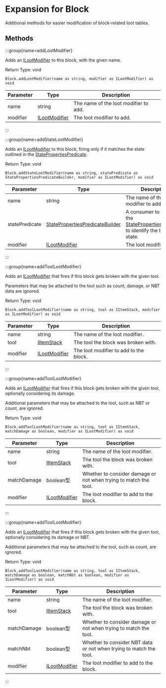 # Expansion for Block

Additional methods for easier modification of block-related loot tables.

## Methods

:::group{name=addLootModifier}

Adds an [ILootModifier](/vanilla/api/loot/modifier/ILootModifier) to this block, with the given name.

Return Type: void

```zenscript
Block.addLootModifier(name as string, modifier as ILootModifier) as void
```

| Parameter | Type                                                      | Description                           |
| --------- | --------------------------------------------------------- | ------------------------------------- |
| name      | string                                                    | The name of the loot modifier to add. |
| modifier  | [ILootModifier](/vanilla/api/loot/modifier/ILootModifier) | The loot modifier to add.             |


:::

:::group{name=addStateLootModifier}

Adds an [ILootModifier](/vanilla/api/loot/modifier/ILootModifier) to this block, firing only if it matches the state outlined in the [StatePropertiesPredicate](/vanilla/api/predicate/StatePropertiesPredicate).

Return Type: void

```zenscript
Block.addStateLootModifier(name as string, statePredicate as StatePropertiesPredicateBuilder, modifier as ILootModifier) as void
```

| Parameter      | Type                                                                                              | Description                                                                                                                           |
| -------------- | ------------------------------------------------------------------------------------------------- | ------------------------------------------------------------------------------------------------------------------------------------- |
| name           | string                                                                                            | The name of the loot modifier to add.                                                                                                 |
| statePredicate | [StatePropertiesPredicateBuilder](/vanilla/api/predicate/builder/StatePropertiesPredicateBuilder) | A consumer to configure the [StatePropertiesPredicate](/vanilla/api/predicate/StatePropertiesPredicate) to identify the target state. |
| modifier       | [ILootModifier](/vanilla/api/loot/modifier/ILootModifier)                                         | The loot modifier to add.                                                                                                             |


:::

:::group{name=addToolLootModifier}

Adds an [ILootModifier](/vanilla/api/loot/modifier/ILootModifier) that fires if this block gets broken with the given tool.

 Parameters that may be attached to the tool such as count, damage, or NBT data are ignored.

Return Type: void

```zenscript
Block.addToolLootModifier(name as string, tool as IItemStack, modifier as ILootModifier) as void
```

| Parameter | Type                                                      | Description                            |
| --------- | --------------------------------------------------------- | -------------------------------------- |
| name      | string                                                    | The name of the loot modifier.         |
| tool      | [IItemStack](/vanilla/api/item/IItemStack)                | The tool the block was broken with.    |
| modifier  | [ILootModifier](/vanilla/api/loot/modifier/ILootModifier) | The loot modifier to add to the block. |


:::

:::group{name=addToolLootModifier}

Adds an [ILootModifier](/vanilla/api/loot/modifier/ILootModifier) that fires if this block gets broken with the given tool, optionally considering its damage.

 Additional parameters that may be attached to the tool, such as NBT or count, are ignored.

Return Type: void

```zenscript
Block.addToolLootModifier(name as string, tool as IItemStack, matchDamage as boolean, modifier as ILootModifier) as void
```

| Parameter   | Type                                                      | Description                                                      |
| ----------- | --------------------------------------------------------- | ---------------------------------------------------------------- |
| name        | string                                                    | The name of the loot modifier.                                   |
| tool        | [IItemStack](/vanilla/api/item/IItemStack)                | The tool the block was broken with.                              |
| matchDamage | boolean型                                                  | Whether to consider damage or not when trying to match the tool. |
| modifier    | [ILootModifier](/vanilla/api/loot/modifier/ILootModifier) | The loot modifier to add to the block.                           |


:::

:::group{name=addToolLootModifier}

Adds an [ILootModifier](/vanilla/api/loot/modifier/ILootModifier) that fires if this block gets broken with the given tool, optionally considering its damage or NBT.

 Additional parameters that may be attached to the tool, such as count, are ignored.

Return Type: void

```zenscript
Block.addToolLootModifier(name as string, tool as IItemStack, matchDamage as boolean, matchNbt as boolean, modifier as ILootModifier) as void
```

| Parameter   | Type                                                      | Description                                                        |
| ----------- | --------------------------------------------------------- | ------------------------------------------------------------------ |
| name        | string                                                    | The name of the loot modifier.                                     |
| tool        | [IItemStack](/vanilla/api/item/IItemStack)                | The tool the block was broken with.                                |
| matchDamage | boolean型                                                  | Whether to consider damage or not when trying to match the tool.   |
| matchNbt    | boolean型                                                  | Whether to consider NBT data or not when trying to match the tool. |
| modifier    | [ILootModifier](/vanilla/api/loot/modifier/ILootModifier) | The loot modifier to add to the block.                             |


:::


